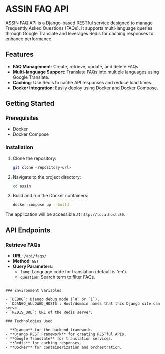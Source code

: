 # ASSIN FAQ API

ASSIN FAQ API is a Django-based RESTful service designed to manage Frequently Asked Questions (FAQs). It supports multi-language queries through Google Translate and leverages Redis for caching responses to enhance performance.

## Features

- **FAQ Management**: Create, retrieve, update, and delete FAQs.
- **Multi-language Support**: Translate FAQs into multiple languages using Google Translate.
- **Caching**: Use Redis to cache API responses and reduce load times.
- **Docker Integration**: Easily deploy using Docker and Docker Compose.

## Getting Started

### Prerequisites

- Docker
- Docker Compose

### Installation

1. Clone the repository:
   ```bash
   git clone <repository-url>
   ```

2. Navigate to the project directory:
   ```bash
   cd assin
   ```

3. Build and run the Docker containers:
   ```bash
   docker-compose up --build
   ```

The application will be accessible at `http://localhost:80`.

## API Endpoints

### Retrieve FAQs

- **URL**: `/api/faqs/`
- **Method**: `GET`
- **Query Parameters**:
  - `lang`: Language code for translation (default is 'en').
  - `question`: Search term to filter FAQs.

```

### Environment Variables

- `DEBUG`: Django debug mode (`0` or `1`).
- `DJANGO_ALLOWED_HOSTS`: Host/domain names that this Django site can serve.
- `REDIS_URL`: URL of the Redis server.

### Technologies Used

- **Django** for the backend framework.
- **Django REST Framework** for creating RESTful APIs.
- **Google Translate** for translation services.
- **Redis** for caching responses.
- **Docker** for containerization and orchestration.
